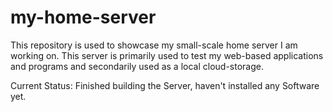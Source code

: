 # my-home-server

This repository is used to showcase my small-scale home server I am working on.
This server is primarily used to test my web-based applications and programs and secondarily used as a local cloud-storage.

Current Status:
Finished building the Server, haven't installed any Software yet.
